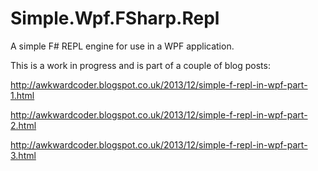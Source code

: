 Simple.Wpf.FSharp.Repl
======================

A simple F# REPL engine for use in a WPF application.

This is a work in progress and is part of a couple of blog posts:

http://awkwardcoder.blogspot.co.uk/2013/12/simple-f-repl-in-wpf-part-1.html

http://awkwardcoder.blogspot.co.uk/2013/12/simple-f-repl-in-wpf-part-2.html

http://awkwardcoder.blogspot.co.uk/2013/12/simple-f-repl-in-wpf-part-3.html
